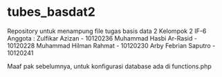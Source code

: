 # tubes_basdat2
Repository untuk menampung file tugas basis data 2
Kelompok 2 IF-6
Anggota : 
Zulfikar Azizan - 10120236
Muhammad Hasbi Ar-Rasid - 10120228
Muhammad Hilman Rahmat - 10120230
Arby Febrian Saputro - 10120241

Maaf pak sebelumnya, untuk konfigurasi database ada di functions.php
